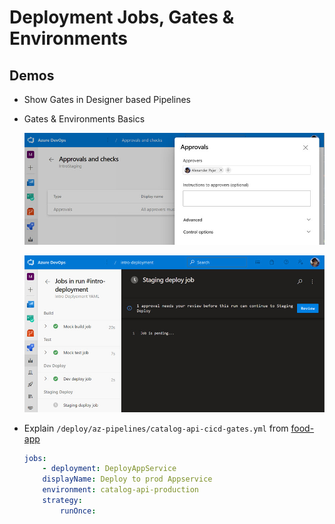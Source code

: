 # Deployment Jobs, Gates & Environments

## Demos

- Show Gates in Designer based Pipelines

- Gates & Environments Basics

    ![gate](_images/gate.jpg)

    ![approval](_images/approval.jpg)

- Explain `/deploy/az-pipelines/catalog-api-cicd-gates.yml` from [food-app](https://github.com/alexander-kastil/food-app)

    ```yaml
    jobs:
        - deployment: DeployAppService
        displayName: Deploy to prod Appservice
        environment: catalog-api-production
        strategy:
            runOnce:
    ```